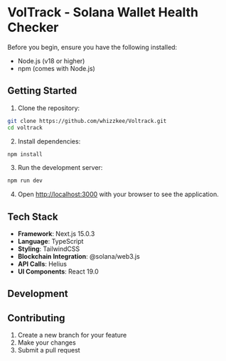 # VolTrack - Solana Wallet Health Checker


Before you begin, ensure you have the following installed:
- Node.js (v18 or higher)
- npm (comes with Node.js)

## Getting Started

1. Clone the repository:
```bash
git clone https://github.com/whizzkee/Voltrack.git
cd voltrack
```

2. Install dependencies:
```bash
npm install
```

3. Run the development server:
```bash
npm run dev
```

4. Open [http://localhost:3000](http://localhost:3000) with your browser to see the application.

## Tech Stack

- **Framework**: Next.js 15.0.3
- **Language**: TypeScript
- **Styling**: TailwindCSS
- **Blockchain Integration**: @solana/web3.js
- **API Calls**: Helius
- **UI Components**: React 19.0

## Development

## Contributing

1. Create a new branch for your feature
2. Make your changes
3. Submit a pull request
